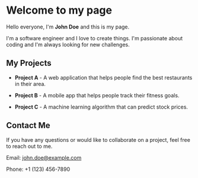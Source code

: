 # Welcome to my page

Hello everyone, I'm **John Doe** and this is my page.

I'm a software engineer and I love to create things. I'm passionate about coding and I'm always looking for new challenges.

## My Projects

* **Project A** - A web application that helps people find the best restaurants in their area.

* **Project B** - A mobile app that helps people track their fitness goals.

* **Project C** - A machine learning algorithm that can predict stock prices.

## Contact Me

If you have any questions or would like to collaborate on a project, feel free to reach out to me.

Email: john.doe@example.com

Phone: +1 (123) 456-7890
